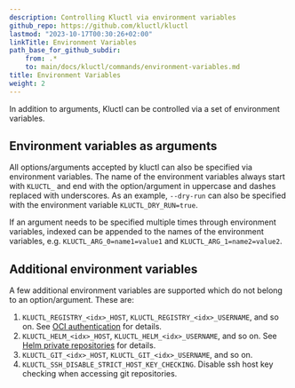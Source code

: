 ```yaml
---
description: Controlling Kluctl via environment variables
github_repo: https://github.com/kluctl/kluctl
lastmod: "2023-10-17T00:30:26+02:00"
linkTitle: Environment Variables
path_base_for_github_subdir:
    from: .*
    to: main/docs/kluctl/commands/environment-variables.md
title: Environment Variables
weight: 2
---
```




In addition to arguments, Kluctl can be controlled via a set of environment variables.

## Environment variables as arguments
All options/arguments accepted by kluctl can also be specified via environment variables. The name of the environment
variables always start with `KLUCTL_` and end with the option/argument in uppercase and dashes replaced with
underscores. As an example, `--dry-run` can also be specified with the environment variable
`KLUCTL_DRY_RUN=true`.

If an argument needs to be specified multiple times through environment variables, indexed can be appended to the
names of the environment variables, e.g. `KLUCTL_ARG_0=name1=value1` and `KLUCTL_ARG_1=name2=value2`.

## Additional environment variables
A few additional environment variables are supported which do not belong to an option/argument. These are:

1. `KLUCTL_REGISTRY_<idx>_HOST`, `KLUCTL_REGISTRY_<idx>_USERNAME`, and so on. See [OCI authentication](../deployments/oci.md#authentication) for details.
2. `KLUCTL_HELM_<idx>_HOST`, `KLUCTL_HELM_<idx>_USERNAME`, and so on. See [Helm private repositories](../deployments/helm.md#private-repositories) for details.
3. `KLUCTL_GIT_<idx>_HOST`, `KLUCTL_GIT_<idx>_USERNAME`, and so on.
4. `KLUCTL_SSH_DISABLE_STRICT_HOST_KEY_CHECKING`. Disable ssh host key checking when accessing git repositories.
